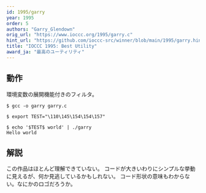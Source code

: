 ```yaml
---
id: 1995/garry
year: 1995
order: 5
authors: "Garry_Glendown"
orig_url: "https://www.ioccc.org/1995/garry.c"
hint_url: "https://github.com/ioccc-src/winner/blob/main/1995/garry.hint"
title: "IOCCC 1995: Best Utility"
award_ja: "最高のユーティリティ"
---
```


## 動作

環境変数の展開機能付きのフィルタ。

```
$ gcc -o garry garry.c

$ export TEST="\110\145\154\154\157"

$ echo '$TEST$ world' | ./garry
Hello world
```

## 解説

この作品はほとんど理解できていない。
コードが大きいわりにシンプルな挙動に見えるが、何か見逃しているかもしれない。
コード形状の意味もわからない。なにかのロゴだろうか。
